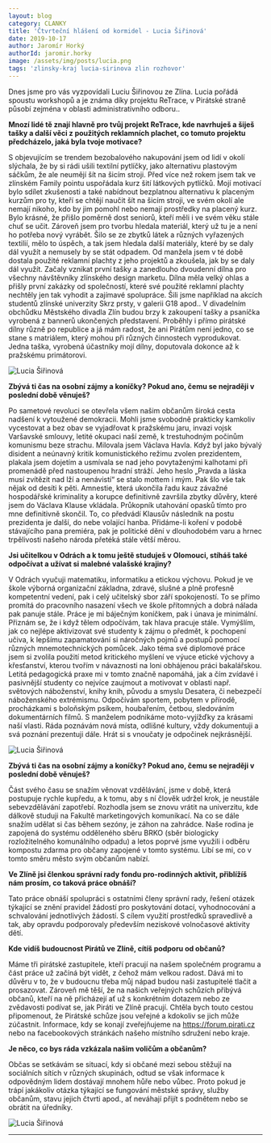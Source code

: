 ```yaml
---
layout: blog
category: CLANKY
title: 'Čtvrteční hlášení od kormidel - Lucia Šiřinová'
date: 2019-10-17
author: Jaromír Horký
authorId: jaromir.horky
image: /assets/img/posts/lucia.png   
tags: 'zlinsky-kraj lucia-sirinova zlin rozhovor'
---
```


Dnes jsme pro vás vyzpovídali Luciu Šiřinovou ze Zlína. Lucia pořádá spoustu workshopů a je známa díky projektu ReTrace, v Pirátské straně působí zejména v oblasti administrativního odboru..

**Mnozí lidé tě znají hlavně pro tvůj projekt ReTrace, kde navrhuješ a šiješ tašky a další věci z použitých reklamních plachet, co tomuto projektu předcházelo, jaká byla tvoje motivace?**

S objevujícím se trendem bezobalového nakupování jsem od lidí v okolí slýchala, že by si rádi ušili textilní pytlíčky, jako alternativu plastovým sáčkům, že ale neumějí šít na šicím stroji. Před více než rokem jsem tak ve zlínském Family pointu uspořádala kurz šití látkových pytlíčků. Mojí motivací bylo sdílet zkušenosti a také nabídnout bezplatnou alternativu k placeným kurzům pro ty, kteří se chtějí naučit šít na šicím stroji, ve svém okolí ale nemají nikoho, kdo by jim pomohl nebo nemají prostředky na placený kurz. Bylo krásné, že přišlo poměrně dost seniorů, kteří měli i ve svém věku stále chuť se učit. Zároveň jsem pro tvorbu hledala materiál, který už tu je a není ho potřeba nový vyrábět. Šilo se ze zbytků látek a různých vyřazených textilií, mělo to úspěch, a tak jsem hledala další materiály, které by se daly dál využít a nemusely by se stát odpadem. Od manžela jsem v té době dostala použité reklamní plachty z jeho projektů a zkoušela, jak by se daly dál využít. Začaly vznikat první tašky a zanedlouho dvoudenní dílna pro všechny návštěvníky zlínského design marketu. Dílna měla velký ohlas a přišly první zakázky od společností, které své použité reklamní plachty nechtěly jen tak vyhodit a zajímavé spolupráce. Šili jsme například na akcích studentů zlínské univerzity Skrz prsty, v galerii G18 apod.. V divadelním obchůdku Městského divadla Zlín budou brzy k zakoupení tašky a psaníčka vyrobená z bannerů ukončených představení. Proběhly i přímo pirátské dílny různě po republice a já mám radost, že ani Pirátům není jedno, co se stane s matriálem, který mohou při různých činnostech vyprodukovat. Jedna taška, vyrobená účastníky mojí dílny, doputovala dokonce až k pražskému primátorovi.

![Lucia Šiřinová](https://zlinsky.pirati.cz/assets/img/posts/lucia3.jpg)

**Zbývá ti čas na osobní zájmy a koníčky? Pokud ano, čemu se nejraději v poslední době věnuješ?**

Po sametové revoluci se otevřela všem našim občanům široká cesta nadšení k vytoužené demokracii. Mohli jsme svobodně prakticky kamkoliv vycestovat a bez obav se vyjadřovat k pražskému jaru, invazi vojsk Varšavské smlouvy, letité okupaci naší země, k trestuhodným počinům komunismu beze strachu. Milovala jsem Václava Havla. Když byl jako bývalý disident a neúnavný kritik komunistického režimu zvolen prezidentem, plakala jsem dojetím a usmívala se nad jeho povytaženými kalhotami při promenádě před nastoupenou hradní stráží. Jeho heslo „Pravda a láska musí zvítězit nad lží a nenávistí“ se stalo mottem i mým. Pak šlo vše tak nějak od desíti k pěti. Amnestie, která ukončila řadu kauz závažné hospodářské kriminality a korupce definitivně završila zbytky důvěry, které jsem do Václava Klause vkládala. Průkopník utahování opasků tímto pro mne definitivně skončil. To, co předvádí Klausův následník na postu prezidenta je další, do nebe volající hanba. Přidáme-li koření v podobě stávajícího pana premiéra, pak je politické dění v dlouhodobém varu a hrnec trpělivosti našeho národa přetéká stále větší měrou.

**Jsi učitelkou v Odrách a k tomu ještě studuješ v Olomouci, stíháš také odpočívat a užívat si malebné valašské krajiny?**

V Odrách vyučuji matematiku, informatiku a etickou výchovu. Pokud je ve škole výborná organizační základna, zdravé, slušné a plně profesně kompetentní vedení, pak i celý učitelský sbor září spokojeností. To se přímo promítá do pracovního nasazení všech ve škole přítomných a dobrá nálada pak panuje stále. Práce je mi báječným koníčkem, pak i únava je minimální. Přiznám se, že i když tělem odpočívám, tak hlava pracuje stále. Vymýšlím, jak co nejlépe aktivizovat své studenty k zájmu o předmět, k pochopení učiva, k lepšímu zapamatování si náročných pojmů a postupů pomocí různých mnemotechnických pomůcek.  Jako téma své diplomové práce jsem si zvolila použití metod kritického myšlení ve výuce etické výchovy a křesťanství, kterou tvořím v návaznosti na loni obhájenou práci bakalářskou. Letitá pedagogická praxe mi v tomto značně napomáhá, jak a čím zvídavé i pasivnější studenty co nejvíce zaujmout a motivovat v oblasti např. světových náboženství, knihy knih, původu a smyslu Desatera, či nebezpečí náboženského extrémismu. Odpočívám sportem, pobytem v přírodě, procházkami s boloňským psíkem, houbařením, četbou, sledováním dokumentárních filmů. S manželem podnikáme moto-vyjížďky za krásami naší vlasti.  Ráda poznávám nová místa, odlišné kultury, vždy dokumentuji a svá poznání prezentuji dále. Hrát si s vnoučaty je odpočinek nejkrásnější. 

![Lucia Šiřinová](https://zlinsky.pirati.cz/assets/img/posts/lucia2.jpeg)

**Zbývá ti čas na osobní zájmy a koníčky? Pokud ano, čemu se nejraději v poslední době věnuješ?**

Část svého času se snažím věnovat vzdělávání, jsme v době, která postupuje rychle kupředu, a k tomu, aby s ní člověk udržel krok, je neustále sebevzdělávání zapotřebí. Rozhodla jsem se znovu vrátit na univerzitu, kde dálkově studuji na Fakultě marketingových komunikací.  Na co se dále snažím udělat si čas během sezóny, je záhon na zahrádce. Naše rodina je zapojená do systému odděleného sběru BRKO (sběr biologicky rozložitelného komunálního odpadu) a letos poprvé jsme využili i odběru kompostu zdarma pro občany zapojené v tomto systému. Libí se mi, co v tomto směru město svým občanům nabízí.

**Ve Zlíně jsi členkou správní rady fondu pro-rodinných aktivit, přiblížíš nám prosím, co taková práce obnáší?**

Tato práce obnáší spolupráci s ostatními členy správní rady, řešení otázek týkající se znění pravidel žádostí pro poskytování dotací, vyhodnocování a schvalování jednotlivých žádostí. S cílem využití prostředků spravedlivě a tak, aby opravdu podporovaly především neziskové volnočasové aktivity dětí.

**Kde vidíš budoucnost Pirátů ve Zlíně, cítíš podporu od občanů?**

Máme tři pirátské zastupitele, kteří pracují na našem společném programu a část práce už začíná být vidět, z čehož mám velkou radost. Dává mi to důvěru v to, že v budoucnu třeba můj nápad budou naši zastupitelé tlačit a prosazovat. Zároveň mě těší, že na našich veřejných schůzích přibývá občanů, kteří na ně přicházejí ať už s konkrétním dotazem nebo ze zvědavosti podívat se, jak Piráti ve Zlíně pracují.  Chtěla bych touto cestou připomenout, že Pirátské schůze jsou veřejné a kdokoliv se jich může zúčastnit. Informace, kdy se konají zveřejňujeme na https://forum.pirati.cz nebo na facebookových stránkách našeho místního sdružení nebo kraje.

**Je něco, co bys ráda vzkázala našim voličům a občanům?**

Občas se setkávám se situací, kdy si občané mezi sebou stěžují na sociálních sítích v různých skupinách, odtud se však informace k odpovědným lidem dostávají mnohem hůře nebo vůbec. Proto pokud je trápí jakákoliv otázka týkající se fungování městské správy, služby občanům, stavu jejich čtvrti apod., ať neváhají přijít s podnětem nebo se obrátit na úředníky.

![Lucia Šiřinová](https://zlinsky.pirati.cz/assets/img/posts/lucia4.jpg)

---
